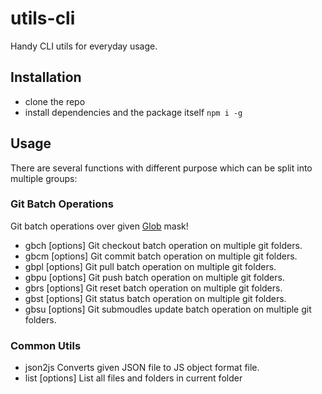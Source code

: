 # utils-cli
Handy CLI utils for everyday usage.

## Installation
- clone the repo
- install dependencies and the package itself `npm i -g`

## Usage
There are several functions with different purpose which can be split into multiple groups:
### Git Batch Operations
Git batch operations over given <a href="https://www.npmjs.com/package/glob">Glob</a> mask!
- gbch [options] <branch-name>   Git checkout batch operation on multiple git folders.
- gbcm [options]                 Git commit batch operation on multiple git folders.
- gbpl [options]                 Git pull batch operation on multiple git folders.
- gbpu [options]                 Git push batch operation on multiple git folders.
- gbrs [options]                 Git reset batch operation on multiple git folders.
- gbst [options]                 Git status batch operation on multiple git folders.
- gbsu [options]                 Git submoudles update batch operation on multiple git folders.
### Common Utils
- json2js <src-file> <dst-file>  Converts given JSON file to JS object format file.
- list [options]                 List all files and folders in current folder
